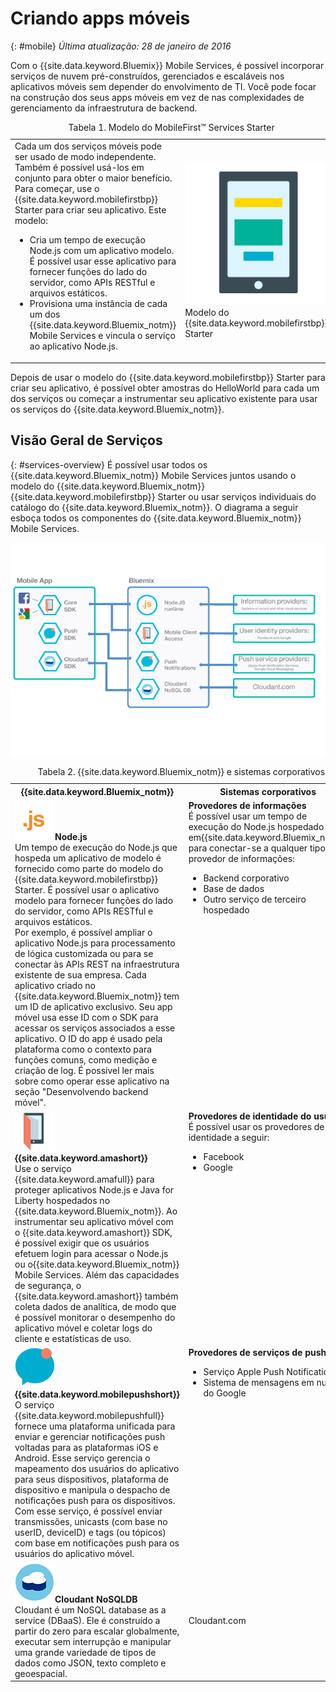 # Criando apps móveis
{: #mobile}
*Última atualização: 28 de janeiro de 2016* 

Com o {{site.data.keyword.Bluemix}} Mobile Services, é possível incorporar serviços de nuvem pré-construídos, gerenciados e escaláveis nos aplicativos móveis sem depender do envolvimento de TI. Você pode focar na
construção dos seus apps móveis em vez de nas complexidades de gerenciamento da
infraestrutura de backend.

<table><caption>Tabela 1. Modelo do MobileFirst&trade; Services Starter</caption>
<tr>
	<td>Cada um dos serviços móveis pode ser usado de modo independente. Também é possível usá-los em conjunto para obter o maior benefício. Para começar, use o {{site.data.keyword.mobilefirstbp}} Starter para criar seu aplicativo. Este modelo:
		<ul>
			<li>Cria um tempo de execução Node.js com um aplicativo modelo. É possível usar esse aplicativo para fornecer funções do lado do servidor, como APIs RESTful e arquivos estáticos. <!-- You can read more about operating this application in the Developing Mobile Backend section.--> </li>
			<li>
Provisiona uma instância de cada um dos {{site.data.keyword.Bluemix_notm}} Mobile Services e vincula o serviço ao aplicativo Node.js. </li>
		</ul>
	</td>
	<td> <img src="images/mf_boiler_icon.png" alt="Serviços móveis do Bluemix" width="500"> Modelo do {{site.data.keyword.mobilefirstbp}} Starter</td>
</tr>
</table>

Depois de usar o modelo do {{site.data.keyword.mobilefirstbp}} Starter para criar seu aplicativo, é possível obter amostras do HelloWorld para cada um dos serviços ou começar a instrumentar seu aplicativo existente para usar os serviços do {{site.data.keyword.Bluemix_notm}}.


## Visão Geral de Serviços
{: #services-overview}
É possível usar todos os {{site.data.keyword.Bluemix_notm}} Mobile Services juntos usando o modelo do {{site.data.keyword.Bluemix_notm}} {{site.data.keyword.mobilefirstbp}} Starter ou usar serviços individuais do catálogo do {{site.data.keyword.Bluemix_notm}}. O diagrama a seguir esboça todos os componentes do {{site.data.keyword.Bluemix_notm}} Mobile Services.

![Arquitetura dos serviços móveis do {{site.data.keyword.Bluemix_notm}}](images/bms_architecture.jpg)

<table>
<caption>Tabela 2. {{site.data.keyword.Bluemix_notm}} e sistemas corporativos</caption>
<th>{{site.data.keyword.Bluemix_notm}}</th>
<th>Sistemas corporativos</th>
<tr>
<td> <img src="images/i_js_64.png" alt="Node.js runtime icon"><b>Node.js</b> <br/> Um tempo de execução do Node.js que hospeda um aplicativo de modelo é fornecido como parte do modelo do {{site.data.keyword.mobilefirstbp}} Starter. É possível usar o aplicativo modelo para fornecer funções do lado do servidor, como APIs RESTful e arquivos estáticos. <br/>Por exemplo, é possível ampliar o aplicativo Node.js para processamento de lógica customizada ou para se conectar às APIs REST na infraestrutura existente de sua empresa. Cada aplicativo criado no {{site.data.keyword.Bluemix_notm}} tem um ID de aplicativo exclusivo. Seu app móvel usa esse ID com o SDK para acessar os serviços associados a esse aplicativo. O ID do app é usado pela plataforma como o contexto para funções comuns, como medição e criação de log.
É possível ler mais sobre como operar esse aplicativo na seção "Desenvolvendo backend móvel".</td>
<td valign="top"><b>Provedores de informações</b> <br/>É possível usar um tempo de execução do Node.js hospedado em{{site.data.keyword.Bluemix_notm}} para conectar-se a qualquer tipo de provedor de informações:
<ul>
	<li>Backend corporativo</li>
	<li>Base de dados </li>
	<li>Outro serviço de terceiro hospedado</li>
</ul>
</td>
</tr>
<tr>
<td><img src="images/catalog_icons-05.png" alt="{{site.data.keyword.amashort}} ícone de serviço"> <b>{{site.data.keyword.amashort}}</b><br/>Use o serviço {{site.data.keyword.amafull}} para proteger aplicativos Node.js e Java for Liberty hospedados no {{site.data.keyword.Bluemix_notm}}. Ao instrumentar seu aplicativo móvel com o {{site.data.keyword.amashort}} SDK, é possível exigir que os usuários efetuem login para acessar o Node.js ou o{{site.data.keyword.Bluemix_notm}} Mobile Services. Além das capacidades de segurança, o {{site.data.keyword.amashort}} também coleta dados de analítica, de modo que é possível monitorar o desempenho do aplicativo móvel e coletar logs do cliente e estatísticas de uso. </td>
<td valign="top"><b>Provedores de identidade do usuário</b> <br/>É possível usar os provedores de identidade a seguir: <ul><li>Facebook</li><li>Google</li></ul></td>
</tr>
<tr>
<td><img src="images/catalog_icons-09.png" alt="Ícone do serviço Push Notifications"> <b>{{site.data.keyword.mobilepushshort}}</b><br/>O serviço {{site.data.keyword.mobilepushfull}} fornece uma plataforma unificada para enviar e gerenciar notificações push voltadas para as plataformas iOS e Android. Esse serviço gerencia o mapeamento dos usuários do aplicativo para seus dispositivos, plataforma de dispositivo e manipula o despacho de notificações push para os dispositivos. Com esse serviço, é possível enviar transmissões, unicasts (com base no userID, deviceID) e tags (ou tópicos) com base em notificações push para os usuários do aplicativo móvel.</td>
<td valign="top"><b>Provedores de serviços de push</b><ul><li>Serviço Apple Push Notifications</li><li>Sistema de mensagens em nuvem do Google</li></ul></td>
</tr>
<tr>
<td><img src="images/cloudant64.png" alt="ícone de serviço do Cloudant"><b>Cloudant NoSQLDB</b><br/> Cloudant é um NoSQL database as a service (DBaaS). Ele é construído
a partir do zero para escalar globalmente, executar sem interrupção e manipular uma grande variedade de tipos
de dados como JSON, texto completo e geoespacial. </td>
<td>Cloudant.com</td>
</tr>
</table>
